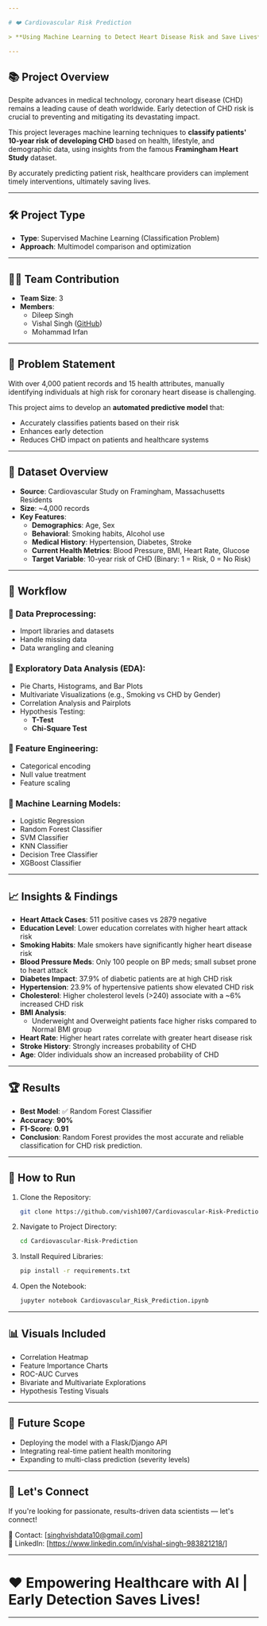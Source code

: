 ```yaml
---

# ❤️ Cardiovascular Risk Prediction

> **Using Machine Learning to Detect Heart Disease Risk and Save Lives**

---
```


## 📚 Project Overview

Despite advances in medical technology, coronary heart disease (CHD) remains a leading cause of death worldwide. Early detection of CHD risk is crucial to preventing and mitigating its devastating impact.

This project leverages machine learning techniques to **classify patients' 10-year risk of developing CHD** based on health, lifestyle, and demographic data, using insights from the famous **Framingham Heart Study** dataset.

By accurately predicting patient risk, healthcare providers can implement timely interventions, ultimately saving lives.

---

## 🛠 Project Type

- **Type**: Supervised Machine Learning (Classification Problem)
- **Approach**: Multimodel comparison and optimization

---

## 👨‍💻 Team Contribution

- **Team Size**: 3
- **Members**:
  - Dileep Singh
  - Vishal Singh ([GitHub](https://github.com/vish1007/Cardiovascular-Risk-Prediction-))
  - Mohammad Irfan

---

## 🎯 Problem Statement

With over 4,000 patient records and 15 health attributes, manually identifying individuals at high risk for coronary heart disease is challenging.

This project aims to develop an **automated predictive model** that:
- Accurately classifies patients based on their risk
- Enhances early detection
- Reduces CHD impact on patients and healthcare systems

---

## 🏥 Dataset Overview

- **Source**: Cardiovascular Study on Framingham, Massachusetts Residents
- **Size**: ~4,000 records
- **Key Features**:
  - **Demographics**: Age, Sex
  - **Behavioral**: Smoking habits, Alcohol use
  - **Medical History**: Hypertension, Diabetes, Stroke
  - **Current Health Metrics**: Blood Pressure, BMI, Heart Rate, Glucose
  - **Target Variable**: 10-year risk of CHD (Binary: 1 = Risk, 0 = No Risk)

---

## 🧠 Workflow

### 🔹 Data Preprocessing:
- Import libraries and datasets
- Handle missing data
- Data wrangling and cleaning

### 🔹 Exploratory Data Analysis (EDA):
- Pie Charts, Histograms, and Bar Plots
- Multivariate Visualizations (e.g., Smoking vs CHD by Gender)
- Correlation Analysis and Pairplots
- Hypothesis Testing:
  - **T-Test**
  - **Chi-Square Test**

### 🔹 Feature Engineering:
- Categorical encoding
- Null value treatment
- Feature scaling

### 🔹 Machine Learning Models:
- Logistic Regression
- Random Forest Classifier
- SVM Classifier
- KNN Classifier
- Decision Tree Classifier
- XGBoost Classifier

---

## 📈 Insights & Findings

- **Heart Attack Cases**: 511 positive cases vs 2879 negative
- **Education Level**: Lower education correlates with higher heart attack risk
- **Smoking Habits**: Male smokers have significantly higher heart disease risk
- **Blood Pressure Meds**: Only 100 people on BP meds; small subset prone to heart attack
- **Diabetes Impact**: 37.9% of diabetic patients are at high CHD risk
- **Hypertension**: 23.9% of hypertensive patients show elevated CHD risk
- **Cholesterol**: Higher cholesterol levels (>240) associate with a ~6% increased CHD risk
- **BMI Analysis**: 
  - Underweight and Overweight patients face higher risks compared to Normal BMI group
- **Heart Rate**: Higher heart rates correlate with greater heart disease risk
- **Stroke History**: Strongly increases probability of CHD
- **Age**: Older individuals show an increased probability of CHD

---

## 🏆 Results

- **Best Model**: ✅ Random Forest Classifier
- **Accuracy**: **90%**
- **F1-Score**: **0.91**
- **Conclusion**: Random Forest provides the most accurate and reliable classification for CHD risk prediction.

---

## 📂 How to Run

1. Clone the Repository:
   ```bash
   git clone https://github.com/vish1007/Cardiovascular-Risk-Prediction-
   ```
2. Navigate to Project Directory:
   ```bash
   cd Cardiovascular-Risk-Prediction
   ```
3. Install Required Libraries:
   ```bash
   pip install -r requirements.txt
   ```
4. Open the Notebook:
   ```bash
   jupyter notebook Cardiovascular_Risk_Prediction.ipynb
   ```

---

## 📊 Visuals Included

- Correlation Heatmap
- Feature Importance Charts
- ROC-AUC Curves
- Bivariate and Multivariate Explorations
- Hypothesis Testing Visuals

---

## 🚀 Future Scope

- Deploying the model with a Flask/Django API
- Integrating real-time patient health monitoring
- Expanding to multi-class prediction (severity levels)

---

## 🤝 Let's Connect

If you're looking for passionate, results-driven data scientists — let's connect!

📧 Contact: [singhvishdata10@gmail.com]  
💼 LinkedIn: [https://www.linkedin.com/in/vishal-singh-983821218/]

---

# ❤️ Empowering Healthcare with AI | Early Detection Saves Lives!

---

